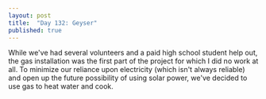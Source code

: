 ```yaml
---
layout: post
title:  "Day 132: Geyser"
published: true
---
```


While we've had several volunteers and a paid high school student help out, the gas installation was the first part of the project for which I did no work at all. To minimize our reliance upon electricity (which isn't always reliable) and open up the future possibility of using solar power, we've decided to use gas to heat water and cook.
